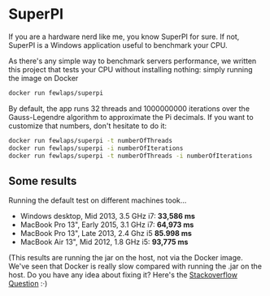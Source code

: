 # SuperPI
If you are a hardware nerd like me, you know SuperPI for sure. If not, SuperPI is a Windows application useful to benchmark your CPU.

As there's any simple way to benchmark servers performance, we written this project that tests your CPU without installing nothing: simply running the image on Docker

```bash
docker run fewlaps/superpi
```

By default, the app runs 32 threads and 1000000000 iterations over the Gauss-Legendre algorithm to approximate the Pi decimals. If you want to customize that numbers, don't hesitate to do it:

```bash
docker run fewlaps/superpi -t numberOfThreads
docker run fewlaps/superpi -i numberOfIterations
docker run fewlaps/superpi -t numberOfThreads -i numberOfIterations
```

## Some results

Running the default test on different machines took...
- Windows desktop, Mid 2013, 3.5 GHz i7: **33,586 ms**
- MacBook Pro 13", Early 2015, 3.1 GHz i7: **64,973 ms**
- MacBook Pro 13", Late 2013, 2.4 Ghz i5 **85.998 ms**
- MacBook Air 13", Mid 2012, 1.8 GHz i5: **93,775 ms**

(This results are running the jar on the host, not via the Docker image. We've seen that Docker is really slow compared with running the .jar on the host. Do you have any idea about fixing it? Here's the [Stackoverflow Question](http://stackoverflow.com/questions/39089850) :·)
